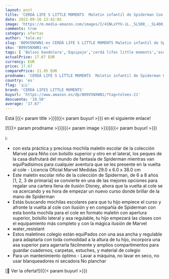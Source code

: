 ```yaml
---
layout: post
title: 'CERDÁ LIFE S LITTLE MOMENTS  Maletin infantil de Spiderman Con Bolsillo Superior y Lateral  Asa Bandolera Ajustable | Colección escolar estampada-Licencia Oficial Marvel para Niños  Negro  Estándar'
date: 2022-09-16 13:42:02
image: 'https://m.media-amazon.com/images/I/41NLxYYU-iL._SL500_._SL400_.jpg'
comments: true
category: ofertas
author: 'tole.es'
slug: 'B09V5NXWN1-es CERDÁ LIFE S LITTLE MOMENTS Maletin infantil de Spiderman...'
sku: 'B09V5NXWN1-es'
tags: [ 'Bolsos bandolera','Equipaje','cerdá lifes little moments','escolar','🇪🇸', ]
actualPrice: 17.67 EUR
currency: EUR
price: 17.67
comparePrice: 21.95 EUR
prodname: 'CERDÁ LIFE S LITTLE MOMENTS  Maletin infantil de Spiderman Con Bolsillo Superior y Lateral  Asa Bandolera Ajustable | Colección escolar estampada-Licencia Oficial Marvel para Niños  Negro  Estándar'
country: 'es'
flag: '🇪🇸'
brand: 'CERDÁ LIFES LITTLE MOMENTS'
buyurl: 'https://www.amazon.es/dp/B09V5NXWN1/?tag=tolees-21'
descuento: '19.50'
average: '17.67'
---
```


Está [{{< param title >}}]({{< param buyurl >}}) en el siguiente enlace!

[![{{< param prodname >}}]({{< param image >}})]({{< param buyurl >}})

ℹ️:

- con esta práctica y preciosa mochila maletin escolar de la colección Marvel para Niño con bolsillo superior y otro en el lateral, los peques de la casa disfrutará del mundo de fantasía de Spiderman mientras van equiPadísimos para cualquier aventura que se les presente en la vuelta al cole - Licencia Oficial Marvel Medidas 29.0 x 6.0 x 38.0 cm
- Este maletin escolar niño de la colección de Spiderman, de 6 a 8 años [1, 2, 3 de primaria] se convierte en una de las mejores opciones para regalar una cartera llena de ilusión Disney, ahora que la vuelta al cole se va acercando y es hora de empezar un nuevo curso donde brillar de la mano de Spiderman
- Estás buscando mochilas escolares para que tu hijo empiece el curso y afronte la vuelta al cole con ilusión y en compañía de Spiderman con esta bonita mochila para el cole en formato maletín con apertura superior, bolsillo lateral y asa regulable, tu hijo empezará las clases con el equipamiento más completo y con la mágica ilusión de Marvel
- water_resistant
- Estos maletines colegio están equiPados con una asa ancha y regulable para adaptarla con toda comodidad a la altura de tu hijo, incorpora una asa superior para agarrarla fácilmente y amplios compartimentos para guardar cuadernos, carpetas, estuches, y material de colegio
- Para un mantenimiento óptimo - Lavar a máquina, no lavar en seco, no usar blanqueadores ni secadora No planchar

[🛒 Ver la oferta!!]({{< param buyurl >}})
